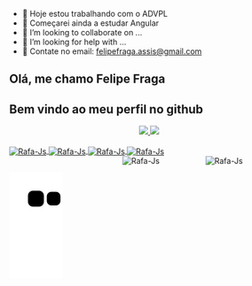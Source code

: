 

- 🔭 Hoje estou trabalhando com o ADVPL
- 🌱 Começarei ainda a estudar Angular
- 👯 I’m looking to collaborate on ...
- 🤔 I’m looking for help with ...
- 💬 Contate no email: felipefraga.assis@gmail.com

## Olá, me chamo Felipe Fraga
## Bem vindo ao meu perfil no github

<div align="center">
  <a href="https://github.com/FELPES900">
  <img height="180em" src="https://github-readme-stats.vercel.app/api?username=FELPES900&show_icons=true&theme=tokyonight&include_all_commits=true&count_private=true"/>
  <img height="180em" src="https://github-readme-stats.vercel.app/api/top-langs/?username=FELPES900&layout=compact&langs_count=7&theme=tokyonight"/>
</div>

<div style="display: inline_block"><br>
  <img align="center" alt="Rafa-Js" height="30" width="40" src="https://cdn.jsdelivr.net/gh/devicons/devicon/icons/html5/html5-original.svg" />
  <img align="center" alt="Rafa-Js" height="30" width="40" src="https://cdn.jsdelivr.net/gh/devicons/devicon/icons/css3/css3-original.svg" />
  <img align="center" alt="Rafa-Js" height="30" width="40" src="https://cdn.jsdelivr.net/gh/devicons/devicon/icons/javascript/javascript-original.svg" />
  <img align="center" alt="Rafa-Js" height="30" width="40" src="https://cdn.jsdelivr.net/gh/devicons/devicon/icons/php/php-plain.svg" />
  <br>
  <img align="right" width="150" height="150" alt="Rafa-Js" src="https://art.pixilart.com/8c472db45dafe95.gif" />
  <img align="right" width="150" height="150" alt="Rafa-Js" src="https://i.pinimg.com/originals/aa/6c/b2/aa6cb256146a3d8678f16ce50ed3a153.jpg" />
</div>

##
![snake gif](https://github.com/FELPES900/FELPES900/blob/output/github-contribution-grid-snake.svg)
